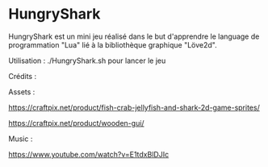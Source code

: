 # HungryShark

HungryShark est un mini jeu réalisé dans le but d'apprendre le language de programmation "Lua" lié à la bibliothèque graphique "Löve2d".

Utilisation :   ./HungryShark.sh pour lancer le jeu

Crédits : 

Assets :

https://craftpix.net/product/fish-crab-jellyfish-and-shark-2d-game-sprites/

https://craftpix.net/product/wooden-gui/

Music :

https://www.youtube.com/watch?v=E1tdxBlDJIc
